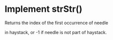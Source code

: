 # Implement strStr()

Returns the index of the first occurrence of needle 

in haystack, or -1 if needle is not part of haystack.